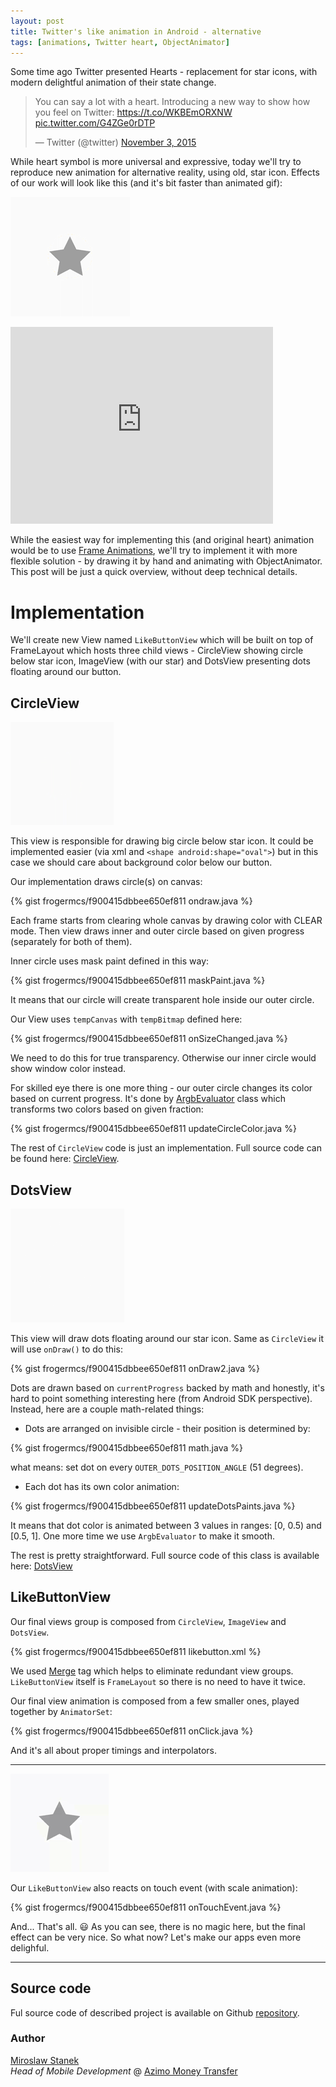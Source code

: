 ```yaml
---
layout: post
title: Twitter's like animation in Android - alternative
tags: [animations, Twitter heart, ObjectAnimator]
---
```


Some time ago Twitter presented Hearts - replacement for star icons, with modern delightful animation of their state change.

<blockquote class="twitter-tweet" lang="en"><p lang="en" dir="ltr">You can say a lot with a heart. Introducing a new way to show how you feel on Twitter: <a href="https://t.co/WKBEmORXNW">https://t.co/WKBEmORXNW</a> <a href="https://t.co/G4ZGe0rDTP">pic.twitter.com/G4ZGe0rDTP</a></p>&mdash; Twitter (@twitter) <a href="https://twitter.com/twitter/status/661558661131558915">November 3, 2015</a></blockquote>
<script async src="//platform.twitter.com/widgets.js" charset="utf-8"></script>

While heart symbol is more universal and expressive, today we'll try to reproduce new animation for alternative reality, using old, star icon. Effects of our work will look like this (and it's bit faster than animated gif):

![Button animation](/images/22/button_anim.gif "Button animation")

<iframe width="420" height="315" src="https://www.youtube.com/embed/EdZjYTbRNuA" frameborder="0" allowfullscreen></iframe>

While the easiest way for implementing this (and original heart) animation would be to use [Frame Animations], we'll try to implement it with more flexible solution - by drawing it by hand and animating with ObjectAnimator. This post will be just a quick overview, without deep technical details.

# Implementation

We'll create new View named `LikeButtonView` which will be built on top of FrameLayout which hosts three child views - CircleView showing circle below star icon, ImageView (with our star) and DotsView presenting dots floating around our button.

## CircleView

![Circle animation](/images/22/circle_anim.gif "Circle animation")

This view is responsible for drawing big circle below star icon. It could be implemented easier (via xml and `<shape android:shape="oval">`) but in this case we should care about background color below our button.

Our implementation draws circle(s) on canvas:

{% gist frogermcs/f900415dbbee650ef811 ondraw.java %}

Each frame starts from clearing whole canvas by drawing color with CLEAR mode. Then view draws inner and outer circle based on given progress (separately for both of them).

Inner circle uses mask paint defined in this way:

{% gist frogermcs/f900415dbbee650ef811 maskPaint.java %}

It means that our circle will create transparent hole inside our outer circle. 

Our View uses `tempCanvas` with `tempBitmap` defined here:

{% gist frogermcs/f900415dbbee650ef811 onSizeChanged.java %}

We need to do this for true transparency. Otherwise our inner circle would show window color instead.

For skilled eye there is one more thing - our outer circle changes its color based on current progress. It's done by [ArgbEvaluator] class which transforms two colors based on given fraction:

{% gist frogermcs/f900415dbbee650ef811 updateCircleColor.java %}

The rest of `CircleView` code is just an implementation. Full source code can be found here: [CircleView].

## DotsView

![Dots animation](/images/22/dots_anim.gif "Dots animation")

This view will draw dots floating around our star icon. Same as `CircleView` it will use `onDraw()` to do this:

{% gist frogermcs/f900415dbbee650ef811 onDraw2.java %}

Dots are drawn based on `currentProgress` backed by math and honestly, it's hard to point something interesting here (from Android SDK perspective). Instead, here are a couple math-related things:

- Dots are arranged on invisible circle - their position is determined by:  

{% gist frogermcs/f900415dbbee650ef811 math.java %}

what means: set dot on every `OUTER_DOTS_POSITION_ANGLE` (51 degrees).

- Each dot has its own color animation:

{% gist frogermcs/f900415dbbee650ef811 updateDotsPaints.java %}

It means that dot color is animated between 3 values in ranges: [0, 0.5) and [0.5, 1]. One more time we use `ArgbEvaluator` to make it smooth.

The rest is pretty straightforward. Full source code of this class is available here: [DotsView]

## LikeButtonView

Our final views group is composed from `CircleView`, `ImageView` and `DotsView`. 

{% gist frogermcs/f900415dbbee650ef811 likebutton.xml %}

We used [Merge] tag which helps to eliminate redundant view groups. `LikeButtonView` itself is `FrameLayout` so there is no need to have it twice.

Our final view animation is composed from a few smaller ones, played together by `AnimatorSet`:

{% gist frogermcs/f900415dbbee650ef811 onClick.java %}

And it's all about proper timings and interpolators. 

---

![Touch animation](/images/22/touch_anim.gif "Touch animation")

Our `LikeButtonView` also reacts on touch event (with scale animation):

{% gist frogermcs/f900415dbbee650ef811 onTouchEvent.java %}

And... That's all. 😃 As you can see, there is no magic here, but the final effect can be very nice. So what now? Let's make our apps even more delighful. 

---

## Source code

Ful source code of described project is available on Github [repository].

### Author 

[Miroslaw Stanek]  
*Head of Mobile Development* @ [Azimo Money Transfer]

[Miroslaw Stanek]:http://about.me/froger_mcs
[Azimo Money Transfer]:https://azimo.com
[repository]:https://github.com/frogermcs/LikeAnimation/
[Frame Animations]:https://www.bignerdranch.com/blog/frame-animations-in-android/
[ArgbEvaluator]:http://developer.android.com/reference/android/animation/ArgbEvaluator.html
[CircleView]:https://github.com/frogermcs/LikeAnimation/blob/master/app/src/main/java/frogermcs/io/likeanimation/CircleView.java
[DotsView]:https://github.com/frogermcs/LikeAnimation/blob/master/app/src/main/java/frogermcs/io/likeanimation/DotsView.java
[Merge]:http://developer.android.com/training/improving-layouts/reusing-layouts.html#Merge
